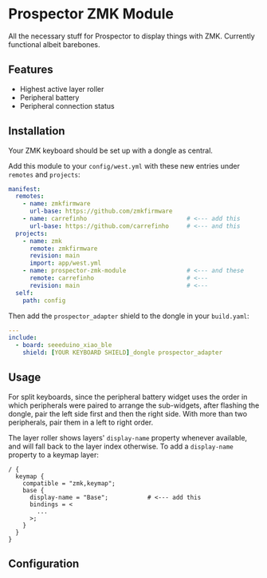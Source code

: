 # Prospector ZMK Module

All the necessary stuff for Prospector to display things with ZMK. Currently functional albeit barebones.

## Features

- Highest active layer roller
- Peripheral battery
- Peripheral connection status

## Installation

Your ZMK keyboard should be set up with a dongle as central.

Add this module to your `config/west.yml` with these new entries under `remotes` and `projects`:

```yaml
manifest:
  remotes:
    - name: zmkfirmware
      url-base: https://github.com/zmkfirmware
    - name: carrefinho                            # <--- add this
      url-base: https://github.com/carrefinho     # <--- and this
  projects:
    - name: zmk
      remote: zmkfirmware
      revision: main
      import: app/west.yml
    - name: prospector-zmk-module                 # <--- and these
      remote: carrefinho                          # <---
      revision: main                              # <---
  self:
    path: config
```

Then add the `prospector_adapter` shield to the dongle in your `build.yaml`:

```yaml
---
include:
  - board: seeeduino_xiao_ble
    shield: [YOUR KEYBOARD SHIELD]_dongle prospector_adapter
```

## Usage

For split keyboards, since the peripheral battery widget uses the order in which peripherals were paired to arrange the sub-widgets, after flashing the dongle, pair the left side first and then the right side. With more than two peripherals, pair them in a left to right order.

The layer roller shows layers' `display-name` property whenever available, and will fall back to the layer index otherwise. To add a `display-name` property to a keymap layer:

```dts
/ {
  keymap {
    compatible = "zmk,keymap";
    base {
      display-name = "Base";           # <--- add this
      bindings = <
        ...
      >;
    }
  }
}
```

## Configuration

